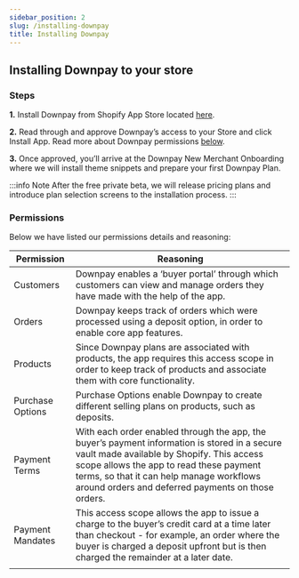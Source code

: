 ```yaml
---
sidebar_position: 2
slug: /installing-downpay
title: Installing Downpay
---
```


## Installing Downpay to your store

### Steps 

**1.** Install Downpay from Shopify App Store located [here](http://test.com). 

**2.** Read through and approve Downpay’s access to your Store and click Install App. Read more about Downpay permissions [below](#permissions).

**3.** Once approved, you’ll arrive at the Downpay New Merchant Onboarding where we will install theme snippets and prepare your first Downpay Plan.

:::info Note
After the free private beta, we will release pricing plans and introduce plan selection screens to the installation process.
:::

### Permissions

Below we have listed our permissions details and reasoning:

| Permission | Reasoning |
| --- | --- |
| Customers | Downpay enables a ‘buyer portal’ through which customers can view and manage orders they have made with the help of the app. |
| Orders | Downpay keeps track of orders which were processed using a deposit option, in order to enable core app features. |
| Products | Since Downpay plans are associated with products, the app requires this access scope in order to keep track of products and associate them with core functionality. |
| Purchase Options | Purchase Options enable Downpay to create different selling plans on products, such as deposits. |
| Payment Terms | With each order enabled through the app, the buyer’s payment information is stored in a secure vault made available by Shopify. This access scope allows the app to read these payment terms, so that it can help manage workflows around orders and deferred payments on those orders. |
| Payment Mandates | This access scope allows the app to issue a charge to the buyer’s credit card at a time later than checkout - for example, an order where the buyer is charged a deposit upfront but is then charged the remainder at a later date. |
|  |  |
